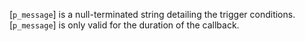 [`p_message`] is a null-terminated string detailing the trigger
conditions.
[`p_message`] is only valid for the duration of the callback.